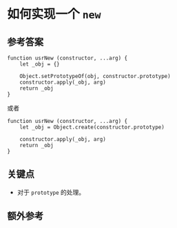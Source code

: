 # 如何实现一个 `new`

## 参考答案

```es6
function usrNew (constructor, ...arg) {
    let _obj = {}

    Object.setPrototypeOf(obj, constructor.prototype)
    constructor.apply(_obj, arg)
    return _obj
}
```

或者

```es6
function usrNew (constructor, ...arg) {
    let _obj = Object.create(constructor.prototype)

    constructor.apply(_obj, arg)
    return _obj
}
```

## 关键点

* 对于 `prototype` 的处理。

## 额外参考

<!-- tags: (javascript) -->
